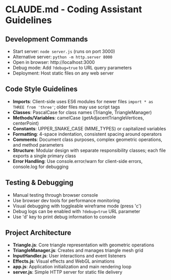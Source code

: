# CLAUDE.md - Coding Assistant Guidelines

## Development Commands
- Start server: `node server.js` (runs on port 3000)
- Alternative server: `python -m http.server 8000`
- Open in browser: http://localhost:3000
- Debug mode: Add `?debug=true` to URL query parameters
- Deployment: Host static files on any web server

## Code Style Guidelines
- **Imports**: Client-side uses ES6 modules for newer files `import * as THREE from 'three'`; older files may use script tags
- **Classes**: PascalCase for class names (Triangle, TriangleManager)
- **Methods/Variables**: camelCase (getAdjacentTriangleVertices, centerPoint)
- **Constants**: UPPER_SNAKE_CASE (MIME_TYPES) or capitalized variables
- **Formatting**: 4-space indentation, consistent spacing around operators
- **Comments**: Document class purposes, complex geometric operations, and method parameters
- **Structure**: Modular design with separate responsibility classes; each file exports a single primary class
- **Error Handling**: Use console.error/warn for client-side errors, console.log for debugging

## Testing & Debugging
- Manual testing through browser console
- Use browser dev tools for performance monitoring
- Visual debugging with toggleable wireframe mode (press 'c')
- Debug logs can be enabled with `?debug=true` URL parameter
- Use 'd' key to print debug information to console

## Project Architecture
- **Triangle.js**: Core triangle representation with geometric operations
- **TriangleManager.js**: Creates and manages triangle mesh grid
- **InputHandler.js**: User interactions and event listeners
- **Effects.js**: Visual effects and WebGL animations
- **app.js**: Application initialization and main rendering loop
- **server.js**: Simple HTTP server for static file delivery